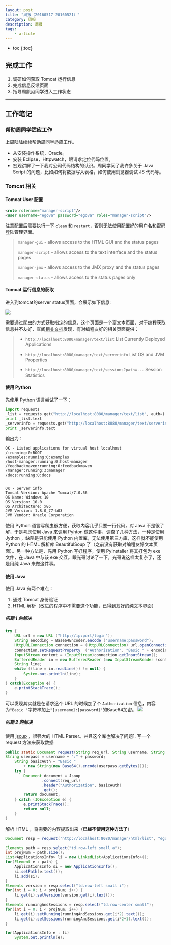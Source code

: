 ```yaml
---
layout: post
title: "周报（20160517-20160521）"
category: 周报
description: 周报
tags:
    - article
---
```


* toc
{:toc}
## 完成工作
1. 调研如何获取 Tomcat 运行信息
2. 完成信息反馈页面
3. 指导周凯焱同学进入工作状态

---

## 工作笔记

### 帮助周同学适应工作
上周陆陆续续帮助周同学适应工作。

* 从安装操作系统，Oracle。
* 安装 Eclipse，Httpwatch，跟请求定位代码位置。
* 宏观讲解了一下我对公司代码结构的认识。周同学问了我许多关于 Java Script 的问题，比如如何将数据写入表格，如何使用浏览器调试 JS 代码等。

### Tomcat 相关

#### Tomcat User 配置
```xml
<role rolename="manager-script"/>
<user username="egova" password="egova" roles="manager-script"/>
```
注意配置后需要执行一下 `clean` 和 `restart`，否则无法使用配置好的用户名和密码登陆管理界面。

>`manager-gui` - allows access to the HTML GUI and the status pages
>
>`manager-script` - allows access to the text interface and the status pages
>
>`manager-jmx` - allows access to the JMX proxy and the status pages
>
>`manager-status` - allows access to the status pages only


#### Tomcat 运行信息的获取
进入到tomcat的server status页面，会展示如下信息:

![](http://7xpx1g.com1.z0.glb.clouddn.com/16-5-23/64455587.jpg)

需要通过爬虫的方式获取指定的信息，这个页面是一个富文本页面，对于编程获取信息并不友好，查阅[相关文档](http://tomcat.apache.org/tomcat-7.0-doc/manager-howto.html)发现，有对编程友好的相关页面提供：

>* `http://localhost:8080/manager/text/list` List Currently Deployed Applications
>
>* `http://localhost:8080/manager/text/serverinfo` List OS and JVM Properties
>
>* `http://localhost:8080/manager/text/sessions?path=...` Session Statistics


#### 使用 Python

先使用 Python 语言尝试了一下：

```python
import requests
_list = requests.get("http://localhost:8080/manager/text/list", auth=('egova', 'egova'))
print _list.text
_serverinfo = requests.get("http://localhost:8080/manager/text/serverinfo", auth=('egova', 'egova'))
print _serverinfo.text
```

输出为：

```
OK - Listed applications for virtual host localhost
/:running:0:ROOT
/examples:running:0:examples
/host-manager:running:0:host-manager
/feedbackmaven:running:0:feedbackmaven
/manager:running:3:manager
/docs:running:0:docs


OK - Server info
Tomcat Version: Apache Tomcat/7.0.56
OS Name: Windows 10
OS Version: 10.0
OS Architecture: x86
JVM Version: 1.8.0_77-b03
JVM Vendor: Oracle Corporation
```

使用 Python 语言写爬虫很方便，获取内容几乎只要一行代码，对 Java 不是很了解，于是考虑使用 Java 来调用 Pyhton 做这件事，调查了几种方法，一种是使用 Jython ，缺陷是只能使用 Python 内置库，无法使用第三方库，这样就不能使用 Python 的 HTML 解析库 BeautifulSoup 了（之前没有获取对编程友好文本页面）。另一种方法是，先用 Python 写好程序，使用 PyInstaller 将其打包为 exe 文件，在 Java 中与该 exe 交互。跟光哥讨论了一下，光哥说这样太复杂了，还是用纯 Java 来做这件事。


#### 使用 Java
使用 Java 有两个难点：

1. 通过 Tomcat 身份验证
2. ~~HTML 解析~~（改进的程序中不需要这个功能，已得到友好的纯文本界面）

##### 问题 1 的解决

```java
try {
    URL url = new URL ("http://ip:port/login");
    String encoding = Base64Encoder.encode ("username:password");
    HttpURLConnection connection = (HttpURLConnection) url.openConnection();
    connection.setRequestProperty  ("Authorization", "Basic " + encoding);
    InputStream content = (InputStream)connection.getInputStream();
    BufferedReader in = new BufferedReader (new InputStreamReader (content));
    String line;
    while ((line = in.readLine()) != null) {
        System.out.println(line);
    }
} catch(Exception e) {
    e.printStackTrace();
}
```

可以发现其实就是在请求这个 URL 的时候加了个 `Authorization` 信息，内容为`"Basic "`字符串加上`"[username]:[password]"`的Base64加密。
![](http://7xpx1g.com1.z0.glb.clouddn.com/16-5-23/97890820.jpg)

##### 问题 2 的解决

使用 [jsoup](https://jsoup.org/) ，很强大的 HTML Parser。并且这个库也解决了问题1.
写一个 request 方法来获取数据

```java
public static Document request(String req_url, String username, String password) {
String userpass = username + ":" + password;
	String basicAuth = "Basic "
		+ new String(new Base64().encode(userpass.getBytes()));
	try {
		Document document = Jsoup
			    .connect(req_url)
			    .header("Authorization", basicAuth)
			    .get();
		return document;
	} catch (IOException e) {
		e.printStackTrace();
		return null;
	}
}
```

解析 HTML ，将需要的内容提取出来（**已经不使用这种方法了**）

```java
Document resp = request("http://localhost:8080/manager/html/list", "egova", "egova");

Elements path = resp.select("td.row-left small a");
int projNum = path.size();
List<ApplicationsInfo> li = new LinkedList<ApplicationsInfo>();
for(Element e : path) {
	ApplicationsInfo si = new ApplicationsInfo();
	si.setPath(e.text());
	li.add(si);
}
Elements version = resp.select("td.row-left small i");
for(int i = 0; i < projNum; i++) {
	li.get(i).setVersion(version.get(i).text());
}
Elements runningAndSessions = resp.select("td.row-center small");
for(int i = 0; i < projNum; i++) {
	li.get(i).setRunning(runningAndSessions.get(i*2).text());
	li.get(i).setSessions(runningAndSessions.get(i*2+1).text());
}

for(ApplicationsInfo e : li)
	System.out.println(e);
```

